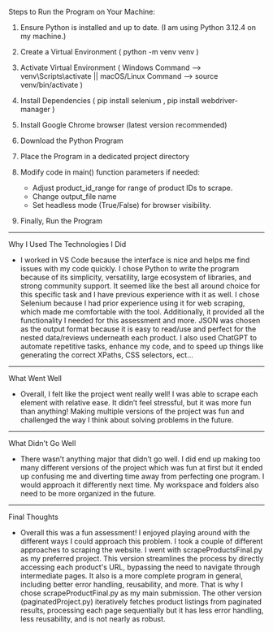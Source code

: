 
Steps to Run the Program on Your Machine:

1. Ensure Python is installed and up to date. (I am using Python 3.12.4 on my machine.)
2. Create a Virtual Environment ( python -m venv venv )
3. Activate Virtual Environment ( Windows Command --> venv\Scripts\activate || macOS/Linux Command --> source venv/bin/activate ) 
4. Install Dependencies ( pip install selenium , pip install webdriver-manager )
5. Install Google Chrome browser (latest version recommended)
6. Download the Python Program
7. Place the Program in a dedicated project directory
8. Modify code in main() function parameters if needed:

	- Adjust product_id_range for range of product IDs to scrape.
	- Change output_file name
	- Set headless mode (True/False) for browser visibility.

9. Finally, Run the Program 



---------------------------------


Why I Used The Technologies I Did

- I worked in VS Code because the interface is nice and helps me find issues with my code quickly. I chose Python to write the program because of its simplicity, versatility, large ecosystem of libraries, and strong community support. It seemed like the best all around choice for this specific task and I have previous experience with it as well. I chose Selenium because I had prior experience using it for web scraping, which made me comfortable with the tool. Additionally, it provided all the functionality I needed for this assessment and more. JSON was chosen as the output format because it is easy to read/use and perfect for the nested data/reviews underneath each product. I also used ChatGPT to automate repetitive tasks, enhance my code, and to speed up things like generating the correct XPaths, CSS selectors, ect…

---------------------------------


What Went Well

- Overall, I felt like the project went really well! I was able to scrape each element with relative ease. It didn’t feel stressful, but it was more fun than anything! Making multiple versions of the project was fun and challenged the way I think about solving problems in the future.

---------------------------------

What Didn't Go Well

- There wasn’t anything major that didn’t go well. I did end up making too many different versions of the project which was fun at first but it ended up confusing me and diverting time away from perfecting one program. I would approach it differently next time. My workspace and folders also need to be more organized in the future.

---------------------------------

Final Thoughts

- Overall this was a fun assessment! I enjoyed playing around with the different ways I could approach this problem. I took a couple of different approaches to scraping the website. I went with scrapeProductsFinal.py as my preferred project. This version streamlines the process by directly accessing each product's URL, bypassing the need to navigate through intermediate pages. It also is a more complete program in general, including better error handling, reusability, and more. That is why I chose scrapeProductFinal.py as my main submission. The other version (paginatedProject.py) iteratively fetches product listings from paginated results, processing each page sequentially but it has less error handling, less reusability, and is not nearly as robust. 
